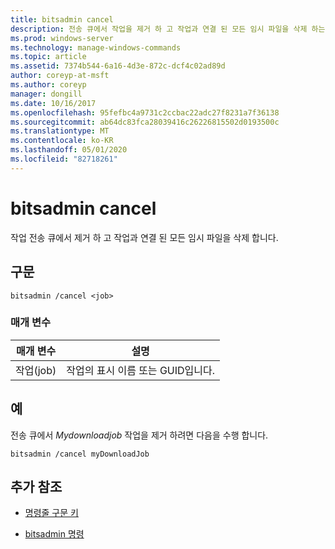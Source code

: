 ```yaml
---
title: bitsadmin cancel
description: 전송 큐에서 작업을 제거 하 고 작업과 연결 된 모든 임시 파일을 삭제 하는 bitsadmin cancel 명령에 대 한 참조 항목입니다.
ms.prod: windows-server
ms.technology: manage-windows-commands
ms.topic: article
ms.assetid: 7374b544-6a16-4d3e-872c-dcf4c02ad89d
author: coreyp-at-msft
ms.author: coreyp
manager: dongill
ms.date: 10/16/2017
ms.openlocfilehash: 95fefbc4a9731c2ccbac22adc27f8231a7f36138
ms.sourcegitcommit: ab64dc83fca28039416c26226815502d0193500c
ms.translationtype: MT
ms.contentlocale: ko-KR
ms.lasthandoff: 05/01/2020
ms.locfileid: "82718261"
---
```

# <a name="bitsadmin-cancel"></a>bitsadmin cancel

작업 전송 큐에서 제거 하 고 작업과 연결 된 모든 임시 파일을 삭제 합니다.

## <a name="syntax"></a>구문

```
bitsadmin /cancel <job>
```

### <a name="parameters"></a>매개 변수

| 매개 변수 | 설명 |
| --------- | ----------- |
| 작업(job) | 작업의 표시 이름 또는 GUID입니다. |

## <a name="examples"></a>예

전송 큐에서 *Mydownloadjob* 작업을 제거 하려면 다음을 수행 합니다.

```
bitsadmin /cancel myDownloadJob
```

## <a name="additional-references"></a>추가 참조

- [명령줄 구문 키](command-line-syntax-key.md)

- [bitsadmin 명령](bitsadmin.md)

